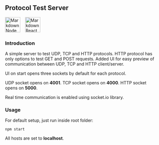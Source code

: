 ## Protocol Test Server 
<img src="https://upload.wikimedia.org/wikipedia/commons/thumb/d/d9/Node.js_logo.svg/1280px-Node.js_logo.svg.png"
     alt="Markdown Node icon"
     height="50px"
/>&nbsp;&nbsp;&nbsp;
<img src="https://upload.wikimedia.org/wikipedia/commons/a/a7/React-icon.svg"
     alt="Markdown React icon"
     height="50px"
/>

### Introduction

A simple server to test UDP, TCP and HTTP protocols. 
HTTP protocol has only options to test GET and POST requests.
Added UI for easy preview of communication between UDP, TCP and HTTP client/server.

UI on start opens three sockets by default for each protocol.

UDP socket opens on **4001**.
TCP socket opens on **4000**.
HTTP socket opens on **5000**.

Real time communication is enabled using socket.io library.

### Usage

For default setup, just run inside root folder: 
```
npm start
```

All hosts are set to **localhost**.
